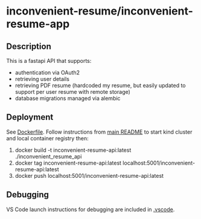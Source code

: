 # inconvenient-resume/inconvenient-resume-app

## Description
This is a fastapi API that supports:
* authentication via OAuth2
* retrieving user details
* retrieving PDF resume (hardcoded my resume, but easily updated to support per user resume with remote storage)
* database migrations managed via alembic

## Deployment
See [Dockerfile](./Dockerfile).
Follow instructions from [main README](../README.md) to start kind cluster and local container registry then:
1. docker build -t inconvenient-resume-api:latest ./inconvenient_resume_api
2. docker tag inconvenient-resume-api:latest localhost:5001/inconvenient-resume-api:latest
3. docker push localhost:5001/inconvenient-resume-api:latest

## Debugging
VS Code launch instructions for debugging are included in [.vscode](./.vscode).
